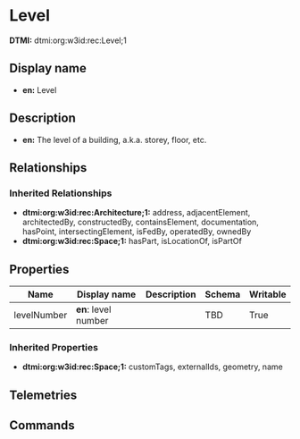 # Level
**DTMI:** dtmi:org:w3id:rec:Level;1
## Display name
- **en:** Level
## Description
- **en:** The level of a building, a.k.a. storey, floor, etc.
## Relationships
### Inherited Relationships
* **dtmi:org:w3id:rec:Architecture;1:** address, adjacentElement, architectedBy, constructedBy, containsElement, documentation, hasPoint, intersectingElement, isFedBy, operatedBy, ownedBy
* **dtmi:org:w3id:rec:Space;1:** hasPart, isLocationOf, isPartOf
## Properties
|Name|Display name|Description|Schema|Writable|
|-|-|-|-|-|
|levelNumber|**en**: level number||TBD|True|
### Inherited Properties
* **dtmi:org:w3id:rec:Space;1:** customTags, externalIds, geometry, name
## Telemetries
## Commands
